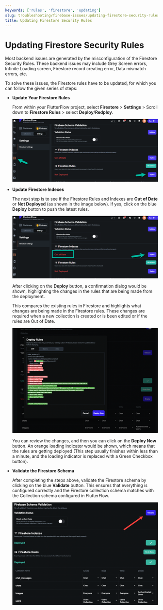 ```yaml
---
keywords: ['rules', 'firestore', 'updating']
slug: troubleshooting/firebase-issues/updating-firestore-security-rules
title: Updating Firestore Security Rules
---
```

# Updating Firestore Security Rules

Most backend issues are generated by the misconfiguration of the Firestore Security Rules. These backend issues may include Grey Screen errors, Infinite Loading screen, Firestore record creating error, Data mismatch errors, etc.

To solve these issues, the Firestore rules have to be updated, for which you can follow the given series of steps:

- **Update Your Firestore Rules**

    From within your FlutterFlow project, select **Firestore** &gt; **Settings** &gt; Scroll down to **Firestore Rules** &gt; select **Deploy**/**Redploy**.

    ![](../assets/20250430121507937548.png)

- **Update Firestore Indexes**

    The next step is to see if the Firestore Rules and Indexes are **Out of Date** or **Not Deployed** (as shown in the image below). If yes, click on the blue **Deploy** button to push the latest rules. 

    ![](../assets/20250430121508288240.png)

    After clicking on the **Deploy** button, a confirmation dialog would be shown, highlighting the changes in the rules that are being made from the deployment. 

    This compares the existing rules in Firestore and highlights what changes are being made in the Firestore rules. These changes are required when a new collection is created or is been edited or if the rules are Out of Date.

    ![](../assets/20250430121508604665.png)

    You can review the changes, and then you can click on the **Deploy Now** button. An orange loading indicator would be shown, which means that the rules are getting deployed (This step usually finishes within less than a minute, and the loading indicator is replaced with a Green Checkbox button).

- **Validate the Firestore Schema**

    After completing the steps above, validate the Firestore schema by clicking on the blue **Validate** button. This ensures that everything is configured correctly and the Firestore collection schema matches with the Collection schema configured in FlutterFlow.

    ![](../assets/20250430121508962664.png)